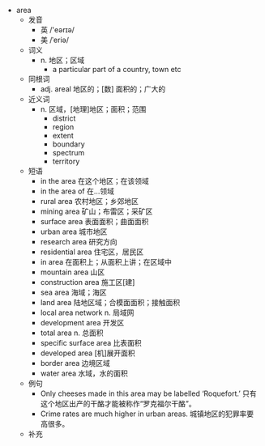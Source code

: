 - area
  - 发音
    - 英 /'eərɪə/
    - 美 /ˈeriə/
  - 词义
    - n. 地区；区域
      - a particular part of a country, town etc
  - 同根词
    - adj. areal 地区的；[数] 面积的；广大的
  - 近义词
    - n. 区域，[地理]地区；面积；范围
      - district
      - region
      - extent
      - boundary
      - spectrum
      - territory
  - 短语
    - in the area 在这个地区；在该领域
    - in the area of 在…领域
    - rural area 农村地区；乡郊地区
    - mining area 矿山；布雷区；采矿区
    - surface area 表面面积；曲面面积
    - urban area 城市地区
    - research area 研究方向
    - residential area 住宅区，居民区
    - in area 在面积上；从面积上讲；在区域中
    - mountain area 山区
    - construction area 施工区[建]
    - sea area 海域；海区
    - land area 陆地区域；合模面面积；接触面积
    - local area network n. 局域网
    - development area 开发区
    - total area n. 总面积
    - specific surface area 比表面积
    - developed area [机]展开面积
    - border area 边境区域
    - water area 水域，水的面积
  - 例句
    - Only cheeses made in this area may be labelled ‘Roquefort.’ 只有这个地区出产的干酪才能被称作“罗克福尔干酪”。
    - Crime rates are much higher in urban areas. 城镇地区的犯罪率要高很多。
  - 补充